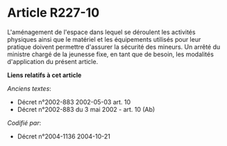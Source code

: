# Article R227-10

L'aménagement de l'espace dans lequel se déroulent les activités physiques ainsi que le matériel et les équipements utilisés
pour leur pratique doivent permettre d'assurer la sécurité des mineurs. Un arrêté du ministre chargé de la jeunesse fixe, en
tant que de besoin, les modalités d'application du présent article.

**Liens relatifs à cet article**

_Anciens textes_:

  - Décret n°2002-883 2002-05-03 art. 10
  - Décret n°2002-883 du 3 mai 2002 - art. 10 (Ab)

_Codifié par_:

  - Décret n°2004-1136 2004-10-21
